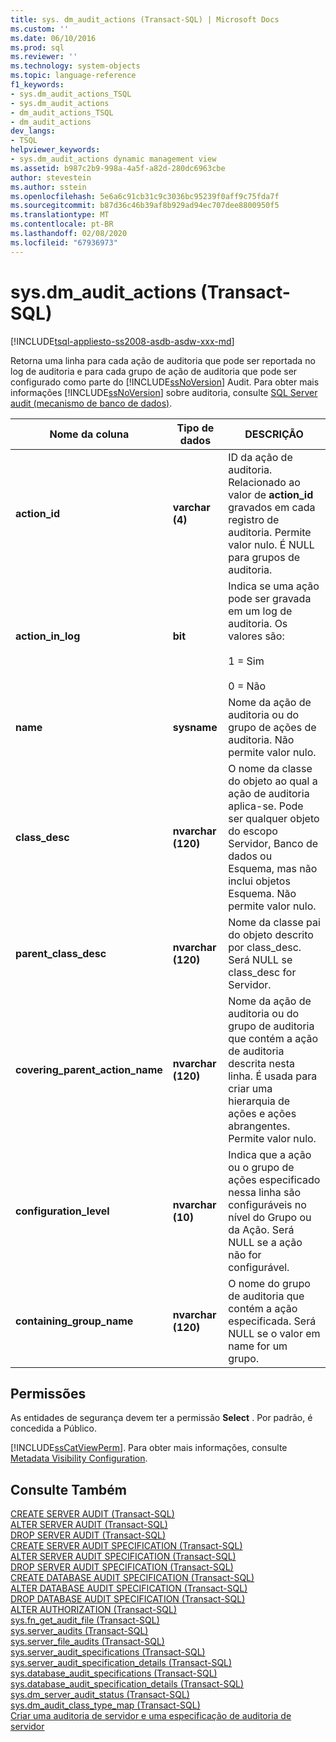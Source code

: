 ```yaml
---
title: sys. dm_audit_actions (Transact-SQL) | Microsoft Docs
ms.custom: ''
ms.date: 06/10/2016
ms.prod: sql
ms.reviewer: ''
ms.technology: system-objects
ms.topic: language-reference
f1_keywords:
- sys.dm_audit_actions_TSQL
- sys.dm_audit_actions
- dm_audit_actions_TSQL
- dm_audit_actions
dev_langs:
- TSQL
helpviewer_keywords:
- sys.dm_audit_actions dynamic management view
ms.assetid: b987c2b9-998a-4a5f-a82d-280dc6963cbe
author: stevestein
ms.author: sstein
ms.openlocfilehash: 5e6a6c91cb31c9c3036bc95239f0aff9c75fda7f
ms.sourcegitcommit: b87d36c46b39af8b929ad94ec707dee8800950f5
ms.translationtype: MT
ms.contentlocale: pt-BR
ms.lasthandoff: 02/08/2020
ms.locfileid: "67936973"
---
```

# <a name="sysdm_audit_actions-transact-sql"></a>sys.dm_audit_actions (Transact-SQL)
[!INCLUDE[tsql-appliesto-ss2008-asdb-asdw-xxx-md](../../includes/tsql-appliesto-ss2008-asdb-asdw-xxx-md.md)]

  Retorna uma linha para cada ação de auditoria que pode ser reportada no log de auditoria e para cada grupo de ação de auditoria que pode ser configurado como parte do [!INCLUDE[ssNoVersion](../../includes/ssnoversion-md.md)] Audit. Para obter mais informações [!INCLUDE[ssNoVersion](../../includes/ssnoversion-md.md)] sobre auditoria, consulte [SQL Server audit &#40;mecanismo de banco de dados&#41;](../../relational-databases/security/auditing/sql-server-audit-database-engine.md).  
  
|Nome da coluna|Tipo de dados|DESCRIÇÃO|  
|-----------------|---------------|-----------------|  
|**action_id**|**varchar (4)**|ID da ação de auditoria. Relacionado ao valor de **action_id** gravados em cada registro de auditoria. Permite valor nulo. É NULL para grupos de auditoria.|  
|**action_in_log**|**bit**|Indica se uma ação pode ser gravada em um log de auditoria. Os valores são:<br /><br /> 1 = Sim<br /><br /> 0 = Não|  
|**name**|**sysname**|Nome da ação de auditoria ou do grupo de ações de auditoria. Não permite valor nulo.|  
|**class_desc**|**nvarchar (120)**|O nome da classe do objeto ao qual a ação de auditoria aplica-se. Pode ser qualquer objeto do escopo Servidor, Banco de dados ou Esquema, mas não inclui objetos Esquema. Não permite valor nulo.|  
|**parent_class_desc**|**nvarchar (120)**|Nome da classe pai do objeto descrito por class_desc. Será NULL se class_desc for Servidor.|  
|**covering_parent_action_name**|**nvarchar (120)**|Nome da ação de auditoria ou do grupo de auditoria que contém a ação de auditoria descrita nesta linha. É usada para criar uma hierarquia de ações e ações abrangentes. Permite valor nulo.|  
|**configuration_level**|**nvarchar (10)**|Indica que a ação ou o grupo de ações especificado nessa linha são configuráveis no nível do Grupo ou da Ação. Será NULL se a ação não for configurável.|  
|**containing_group_name**|**nvarchar (120)**|O nome do grupo de auditoria que contém a ação especificada. Será NULL se o valor em name for um grupo.|  
  
## <a name="permissions"></a>Permissões  
 As entidades de segurança devem ter a permissão **Select** . Por padrão, é concedida a Público.  
  
 [!INCLUDE[ssCatViewPerm](../../includes/sscatviewperm-md.md)]. Para obter mais informações, consulte [Metadata Visibility Configuration](../../relational-databases/security/metadata-visibility-configuration.md).  
  
## <a name="see-also"></a>Consulte Também  
 [CREATE SERVER AUDIT &#40;Transact-SQL&#41;](../../t-sql/statements/create-server-audit-transact-sql.md)   
 [ALTER SERVER AUDIT &#40;Transact-SQL&#41;](../../t-sql/statements/alter-server-audit-transact-sql.md)   
 [DROP SERVER AUDIT &#40;Transact-SQL&#41;](../../t-sql/statements/drop-server-audit-transact-sql.md)   
 [CREATE SERVER AUDIT SPECIFICATION &#40;Transact-SQL&#41;](../../t-sql/statements/create-server-audit-specification-transact-sql.md)   
 [ALTER SERVER AUDIT SPECIFICATION &#40;Transact-SQL&#41;](../../t-sql/statements/alter-server-audit-specification-transact-sql.md)   
 [DROP SERVER AUDIT SPECIFICATION &#40;Transact-SQL&#41;](../../t-sql/statements/drop-server-audit-specification-transact-sql.md)   
 [CREATE DATABASE AUDIT SPECIFICATION &#40;Transact-SQL&#41;](../../t-sql/statements/create-database-audit-specification-transact-sql.md)   
 [ALTER DATABASE AUDIT SPECIFICATION &#40;Transact-SQL&#41;](../../t-sql/statements/alter-database-audit-specification-transact-sql.md)   
 [DROP DATABASE AUDIT SPECIFICATION &#40;Transact-SQL&#41;](../../t-sql/statements/drop-database-audit-specification-transact-sql.md)   
 [ALTER AUTHORIZATION &#40;Transact-SQL&#41;](../../t-sql/statements/alter-authorization-transact-sql.md)   
 [sys.fn_get_audit_file &#40;Transact-SQL&#41;](../../relational-databases/system-functions/sys-fn-get-audit-file-transact-sql.md)   
 [sys.server_audits &#40;Transact-SQL&#41;](../../relational-databases/system-catalog-views/sys-server-audits-transact-sql.md)   
 [sys.server_file_audits &#40;Transact-SQL&#41;](../../relational-databases/system-catalog-views/sys-server-file-audits-transact-sql.md)   
 [sys.server_audit_specifications &#40;Transact-SQL&#41;](../../relational-databases/system-catalog-views/sys-server-audit-specifications-transact-sql.md)   
 [sys.server_audit_specification_details &#40;Transact-SQL&#41;](../../relational-databases/system-catalog-views/sys-server-audit-specification-details-transact-sql.md)   
 [sys.database_audit_specifications &#40;Transact-SQL&#41;](../../relational-databases/system-catalog-views/sys-database-audit-specifications-transact-sql.md)   
 [sys.database_audit_specification_details &#40;Transact-SQL&#41;](../../relational-databases/system-catalog-views/sys-database-audit-specification-details-transact-sql.md)   
 [sys.dm_server_audit_status &#40;Transact-SQL&#41;](../../relational-databases/system-dynamic-management-views/sys-dm-server-audit-status-transact-sql.md)   
 [sys.dm_audit_class_type_map &#40;Transact-SQL&#41;](../../relational-databases/system-dynamic-management-views/sys-dm-audit-class-type-map-transact-sql.md)   
 [Criar uma auditoria de servidor e uma especificação de auditoria de servidor](../../relational-databases/security/auditing/create-a-server-audit-and-server-audit-specification.md)  
  
  
